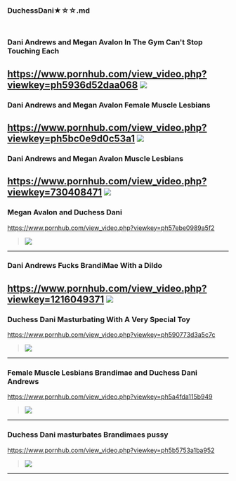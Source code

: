 ### DuchessDani★☆☆.md
### 

![]()
---
### Dani Andrews and Megan Avalon In The Gym Can't Stop Touching Each 
https://www.pornhub.com/view_video.php?viewkey=ph5936d52daa068
![](https://ci.phncdn.com/videos/201706/06/119370351/original/(m=ecuKGgaaaa)(mh=Dg1EG1SsJZGHuhSC)16.jpg)
---
### Dani Andrews and Megan Avalon Female Muscle Lesbians
https://www.pornhub.com/view_video.php?viewkey=ph5bc0e9d0c53a1
![](https://ci.phncdn.com/videos/201810/12/187187502/original/(m=ecuKGgaaaa)(mh=1hrKvIMYW8ixwr5w)12.jpg)
---
### Dani Andrews and Megan Avalon Muscle Lesbians
https://www.pornhub.com/view_video.php?viewkey=730408471
![](https://ci.phncdn.com/videos/201410/22/33790741/original/(m=ecuKGgaaaa)(mh=bWLtv4Un8O2wZP_m)12.jpg)
---
### Megan Avalon and Duchess Dani
https://www.pornhub.com/view_video.php?viewkey=ph57ebe0989a5f2
>![](https://ci.phncdn.com/videos/201609/28/90990901/original/(m=ecuKGgaaaa)(mh=3zCNj745CnzK32Tu)7.jpg)
---
### Dani Andrews Fucks BrandiMae With a Dildo
https://www.pornhub.com/view_video.php?viewkey=1216049371
![](https://ci.phncdn.com/videos/201506/01/49836961/original/(m=ecuKGgaaaa)(mh=rGNWEZ0nzfYcn0gX)14.jpg)
---
### Duchess Dani Masturbating With A Very Special Toy
https://www.pornhub.com/view_video.php?viewkey=ph590773d3a5c7c
>![](https://ci.phncdn.com/videos/201705/01/115048041/original/(m=ecuKGgaaaa)(mh=5fbae-BBjHL0DdAV)8.jpg)
---
### Female Muscle Lesbians Brandimae and Duchess Dani Andrews
https://www.pornhub.com/view_video.php?viewkey=ph5a4fda115b949
>![](https://ci.phncdn.com/videos/201801/05/148736502/original/(m=ecuKGgaaaa)(mh=F1AquuIve3lWZYAj)10.jpg)
---
### Duchess Dani masturbates Brandimaes pussy
https://www.pornhub.com/view_video.php?viewkey=ph5b5753a1ba952
>![](https://ci.phncdn.com/videos/201807/24/175835071/original/(m=ecuKGgaaaa)(mh=1DQaKZarsPTqtBKe)9.jpg)
---
